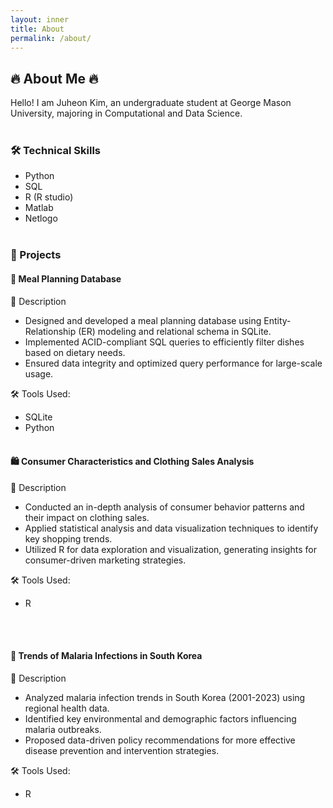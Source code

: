 ```yaml
---
layout: inner
title: About
permalink: /about/
---
```

## 🔥 About Me 🔥
Hello! I am Juheon Kim, an undergraduate student at George Mason University, majoring in Computational and Data Science.
<br><br>

### 🛠 Technical Skills
- Python
- SQL
- R (R studio)
- Matlab
- Netlogo
<br><br>

### 🚀 Projects
#### 📂 Meal Planning Database

📌 Description
- Designed and developed a meal planning database using Entity-Relationship (ER) modeling and relational schema in SQLite.
- Implemented ACID-compliant SQL queries to efficiently filter dishes based on dietary needs.
- Ensured data integrity and optimized query performance for large-scale usage.

🛠 Tools Used:
  - SQLite
  -  Python
<br><br>

#### 🛍️ Consumer Characteristics and Clothing Sales Analysis

📌 Description
- Conducted an in-depth analysis of consumer behavior patterns and their impact on clothing sales.
- Applied statistical analysis and data visualization techniques to identify key shopping trends.
- Utilized R for data exploration and visualization, generating insights for consumer-driven marketing strategies.

🛠 Tools Used:
  - R

<br><br>
#### 🦟 Trends of Malaria Infections in South Korea

📌 Description
- Analyzed malaria infection trends in South Korea (2001-2023) using regional health data.
- Identified key environmental and demographic factors influencing malaria outbreaks.
- Proposed data-driven policy recommendations for more effective disease prevention and intervention strategies.

🛠 Tools Used:
  - R
